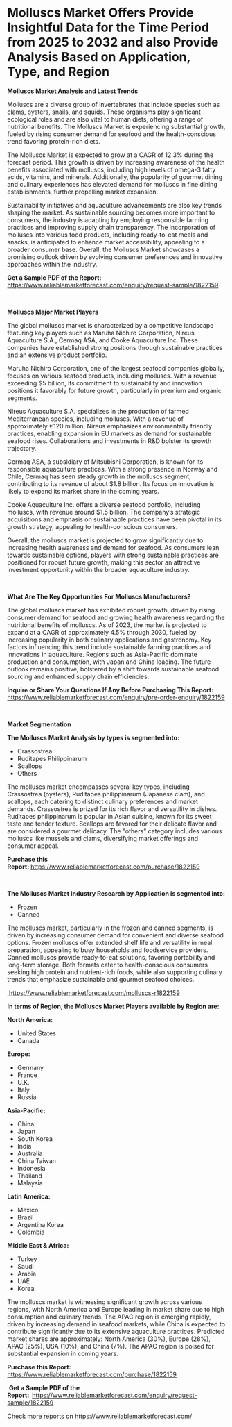 <p><h1>Molluscs Market Offers Provide Insightful Data for the Time Period from 2025 to 2032 and also Provide Analysis Based on Application, Type, and Region</h1></p><p><strong>Molluscs Market Analysis and Latest Trends</strong></p>
<p><p>Molluscs are a diverse group of invertebrates that include species such as clams, oysters, snails, and squids. These organisms play significant ecological roles and are also vital to human diets, offering a range of nutritional benefits. The Molluscs Market is experiencing substantial growth, fueled by rising consumer demand for seafood and the health-conscious trend favoring protein-rich diets.</p><p>The Molluscs Market is expected to grow at a CAGR of 12.3% during the forecast period. This growth is driven by increasing awareness of the health benefits associated with molluscs, including high levels of omega-3 fatty acids, vitamins, and minerals. Additionally, the popularity of gourmet dining and culinary experiences has elevated demand for molluscs in fine dining establishments, further propelling market expansion.</p><p>Sustainability initiatives and aquaculture advancements are also key trends shaping the market. As sustainable sourcing becomes more important to consumers, the industry is adapting by employing responsible farming practices and improving supply chain transparency. The incorporation of molluscs into various food products, including ready-to-eat meals and snacks, is anticipated to enhance market accessibility, appealing to a broader consumer base. Overall, the Molluscs Market showcases a promising outlook driven by evolving consumer preferences and innovative approaches within the industry.</p></p>
<p><strong>Get a Sample PDF of the Report:&nbsp;</strong> <a href="https://www.reliablemarketforecast.com/enquiry/request-sample/1822159?utm_campaign=2267&utm_medium=2&utm_source=Github&utm_content=ia&utm_term=14022025&utm_id=molluscs">https://www.reliablemarketforecast.com/enquiry/request-sample/1822159</a></p>
<p>&nbsp;</p>
<p><strong>Molluscs Major Market Players</strong></p>
<p><p>The global molluscs market is characterized by a competitive landscape featuring key players such as Maruha Nichiro Corporation, Nireus Aquaculture S.A., Cermaq ASA, and Cooke Aquaculture Inc. These companies have established strong positions through sustainable practices and an extensive product portfolio.</p><p>Maruha Nichiro Corporation, one of the largest seafood companies globally, focuses on various seafood products, including molluscs. With a revenue exceeding $5 billion, its commitment to sustainability and innovation positions it favorably for future growth, particularly in premium and organic segments.</p><p>Nireus Aquaculture S.A. specializes in the production of farmed Mediterranean species, including molluscs. With a revenue of approximately €120 million, Nireus emphasizes environmentally friendly practices, enabling expansion in EU markets as demand for sustainable seafood rises. Collaborations and investments in R&D bolster its growth trajectory.</p><p>Cermaq ASA, a subsidiary of Mitsubishi Corporation, is known for its responsible aquaculture practices. With a strong presence in Norway and Chile, Cermaq has seen steady growth in the molluscs segment, contributing to its revenue of about $1.8 billion. Its focus on innovation is likely to expand its market share in the coming years.</p><p>Cooke Aquaculture Inc. offers a diverse seafood portfolio, including molluscs, with revenue around $1.5 billion. The company’s strategic acquisitions and emphasis on sustainable practices have been pivotal in its growth strategy, appealing to health-conscious consumers.</p><p>Overall, the molluscs market is projected to grow significantly due to increasing health awareness and demand for seafood. As consumers lean towards sustainable options, players with strong sustainable practices are positioned for robust future growth, making this sector an attractive investment opportunity within the broader aquaculture industry.</p></p>
<p>&nbsp;</p>
<p><strong>What Are The Key Opportunities For Molluscs Manufacturers?</strong></p>
<p><p>The global molluscs market has exhibited robust growth, driven by rising consumer demand for seafood and growing health awareness regarding the nutritional benefits of molluscs. As of 2023, the market is projected to expand at a CAGR of approximately 4.5% through 2030, fueled by increasing popularity in both culinary applications and gastronomy. Key factors influencing this trend include sustainable farming practices and innovations in aquaculture. Regions such as Asia-Pacific dominate production and consumption, with Japan and China leading. The future outlook remains positive, bolstered by a shift towards sustainable seafood sourcing and enhanced supply chain efficiencies.</p></p>
<p><strong>Inquire or Share Your Questions If Any Before Purchasing This Report:</strong> <a href="https://www.reliablemarketforecast.com/enquiry/pre-order-enquiry/1822159?utm_campaign=2267&utm_medium=2&utm_source=Github&utm_content=ia&utm_term=14022025&utm_id=molluscs">https://www.reliablemarketforecast.com/enquiry/pre-order-enquiry/1822159</a></p>
<p>&nbsp;</p>
<p><strong>Market Segmentation</strong></p>
<p><strong>The Molluscs Market Analysis by types is segmented into:</strong></p>
<p><ul><li>Crassostrea</li><li>Ruditapes Philippinarum</li><li>Scallops</li><li>Others</li></ul></p>
<p><p>The molluscs market encompasses several key types, including Crassostrea (oysters), Ruditapes philippinarum (Japanese clam), and scallops, each catering to distinct culinary preferences and market demands. Crassostrea is prized for its rich flavor and versatility in dishes. Ruditapes philippinarum is popular in Asian cuisine, known for its sweet taste and tender texture. Scallops are favored for their delicate flavor and are considered a gourmet delicacy. The "others" category includes various molluscs like mussels and clams, diversifying market offerings and consumer appeal.</p></p>
<p><strong>Purchase this Report:&nbsp;</strong><a href="https://www.reliablemarketforecast.com/purchase/1822159?utm_campaign=2267&utm_medium=2&utm_source=Github&utm_content=ia&utm_term=14022025&utm_id=molluscs">https://www.reliablemarketforecast.com/purchase/1822159</a></p>
<p>&nbsp;</p>
<p><strong>The Molluscs Market Industry Research by Application is segmented into:</strong></p>
<p><ul><li>Frozen</li><li>Canned</li></ul></p>
<p><p>The molluscs market, particularly in the frozen and canned segments, is driven by increasing consumer demand for convenient and diverse seafood options. Frozen molluscs offer extended shelf life and versatility in meal preparation, appealing to busy households and foodservice providers. Canned molluscs provide ready-to-eat solutions, favoring portability and long-term storage. Both formats cater to health-conscious consumers seeking high protein and nutrient-rich foods, while also supporting culinary trends that emphasize sustainable and gourmet seafood choices.</p></p>
<p><a href="https://www.reliablemarketforecast.com/molluscs-r1822159?utm_campaign=2267&utm_medium=2&utm_source=Github&utm_content=ia&utm_term=14022025&utm_id=molluscs">&nbsp;https://www.reliablemarketforecast.com/molluscs-r1822159</a></p>
<p><strong>In terms of Region, the Molluscs Market Players available by Region are:</strong></p>
<p>
    <p> <strong> North America: </strong>
        <ul>
            <li>United States</li>
            <li>Canada</li>
        </ul>
        </p> 
    <p> <strong> Europe: </strong>
        <ul>
            <li>Germany</li>
            <li>France</li>
            <li>U.K.</li>
            <li>Italy</li>
            <li>Russia</li>
        </ul>
        </p> 
    <p> <strong> Asia-Pacific: </strong>
        <ul>
            <li>China</li>
            <li>Japan</li>
            <li>South Korea</li>
            <li>India</li>
            <li>Australia</li>
            <li>China Taiwan</li>
            <li>Indonesia</li>
            <li>Thailand</li>
            <li>Malaysia</li>
        </ul>
        </p> 
    <p> <strong> Latin America: </strong>
        <ul>
            <li>Mexico</li>
            <li>Brazil</li>
            <li>Argentina Korea</li>
            <li>Colombia</li>
        </ul>
        </p> 
    <p> <strong> Middle East & Africa: </strong>
        <ul>
            <li>Turkey</li>
            <li>Saudi</li>
            <li>Arabia</li>
            <li>UAE</li>
            <li>Korea</li>
        </ul>
    </p>
    </p>
<p><p>The molluscs market is witnessing significant growth across various regions, with North America and Europe leading in market share due to high consumption and culinary trends. The APAC region is emerging rapidly, driven by increasing demand in seafood markets, while China is expected to contribute significantly due to its extensive aquaculture practices. Predicted market shares are approximately: North America (30%), Europe (28%), APAC (25%), USA (10%), and China (7%). The APAC region is poised for substantial expansion in coming years.</p></p>
<p><strong>Purchase this Report: </strong><a href="https://www.reliablemarketforecast.com/purchase/1822159?utm_campaign=2267&utm_medium=2&utm_source=Github&utm_content=ia&utm_term=14022025&utm_id=molluscs">https://www.reliablemarketforecast.com/purchase/1822159</a></p>
<p>&nbsp;<strong>Get a Sample PDF of the Report:&nbsp;&nbsp;</strong><a href="https://www.reliablemarketforecast.com/enquiry/request-sample/1822159?utm_campaign=2267&utm_medium=2&utm_source=Github&utm_content=ia&utm_term=14022025&utm_id=molluscs">https://www.reliablemarketforecast.com/enquiry/request-sample/1822159</a></p>
<p><strong></strong></p>
<p>Check more reports on <a href="https://www.reliablemarketforecast.com/?utm_campaign=2267&utm_medium=2&utm_source=Github&utm_content=ia&utm_term=14022025&utm_id=molluscs">https://www.reliablemarketforecast.com/</a></p>